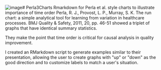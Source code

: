 ![image](https://github.com/klittle314/Perla3Charts/assets/3459577/a24ce6f4-60ba-4553-9993-9aa767ce8e1d)# Perla3Charts
Rmarkdown for Perla et al. style charts to illustrate importance of time order
Perla, R. J., Provost, L. P., Murray, S. K. The run chart: a simple analytical tool for learning from variation in healthcare processes. 
BMJ Quality & Safety, 2011, 20, pp. 46-51 showed a triplet of graphs that have identical summary statistics.

They make the point that time order is critical for causal analysis in quality improvement.

I created an RMarkdown script to generate examples similar to their presentation, allowing the user to create graphs with "up" or "down" as the good direction and to customize labels to match a user's situation.
